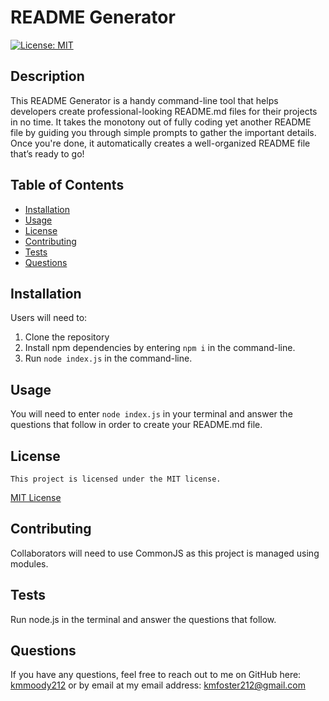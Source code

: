 # README Generator

[![License: MIT](https://img.shields.io/badge/License-MIT-yellow.svg)](https://opensource.org/licenses/MIT)

## Description

This README Generator is a handy command-line tool that helps developers create professional-looking README.md files for their projects in no time. It takes the monotony out of fully coding yet another README file by guiding you through simple prompts to gather the important details. Once you're done, it automatically creates a well-organized README file that’s ready to go!

## Table of Contents

- [Installation](#installation)
- [Usage](#usage)
- [License](#license)
- [Contributing](#contributing)
- [Tests](#tests)
- [Questions](#Questions)

## Installation

Users will need to:

1. Clone the repository
2. Install npm dependencies by entering `npm i` in the command-line.
3. Run `node index.js` in the command-line.

## Usage

You will need to enter `node index.js` in your terminal and answer the questions that follow in order to create your README.md file.

## License

    This project is licensed under the MIT license.

[MIT License](https://opensource.org/licenses/MIT)

## Contributing

Collaborators will need to use CommonJS as this project is managed using modules.

## Tests

Run node.js in the terminal and answer the questions that follow.

## Questions

If you have any questions, feel free to reach out to me on GitHub here: [kmmoody212](github.com/kmmoody212) or by email at my email address: kmfoster212@gmail.com
